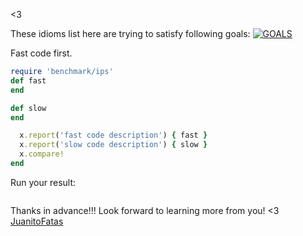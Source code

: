 

<3

These idioms list here are trying to satisfy following goals:
[![GOALS](/images/Goals.png)](https://speakerdeck.com/sferik/writing-fast-ruby?slide=11)

Fast code first.

```ruby
require 'benchmark/ips'
def fast
end

def slow
end

  x.report('fast code description') { fast }
  x.report('slow code description') { slow }
  x.compare!
end
```

Run your result:

```
```

Thanks in advance!!! Look forward to learning more from you!
<3 [JuanitoFatas](https://twitter.com/juanitofatas)



